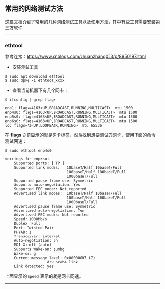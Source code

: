 ## 常用的网络测试方法

这篇文档介绍了常用的几种网络测试工具以及使用方法，其中有些工具需要安装第三方软件

----

### ethtool

参考连接：https://www.cnblogs.com/chuanzhang053/p/8950197.html

* 安装测试工具
```shell
$ sudo apt download ethtool
$ sudo dpkg -i ethtool_xxxx
```

* 查看当前机器下有几个网卡：
```shell
$ ifconfig | grep flags

eno1: flags=4163<UP,BROADCAST,RUNNING,MULTICAST>  mtu 1500
enp4s0: flags=4163<UP,BROADCAST,RUNNING,MULTICAST>  mtu 1500
enp5s0: flags=4163<UP,BROADCAST,RUNNING,MULTICAST>  mtu 1500
enp6s0: flags=4163<UP,BROADCAST,RUNNING,MULTICAST>  mtu 1500
lo: flags=73<UP,LOOPBACK,RUNNING>  mtu 65536
```

在 **flags** 之前显示的就是网卡标签，然后找到想要测试的网卡，使用下面的命令测试网速：

```shell
$ sudo ethtool enp4s0

Settings for enp5s0:
	Supported ports: [ TP ]
	Supported link modes:   10baseT/Half 10baseT/Full 
	                        100baseT/Half 100baseT/Full 
	                        1000baseT/Full 
	Supported pause frame use: Symmetric
	Supports auto-negotiation: Yes
	Supported FEC modes: Not reported
	Advertised link modes:  10baseT/Half 10baseT/Full 
	                        100baseT/Half 100baseT/Full 
	                        1000baseT/Full 
	Advertised pause frame use: Symmetric
	Advertised auto-negotiation: Yes
	Advertised FEC modes: Not reported
	Speed: 1000Mb/s
	Duplex: Full
	Port: Twisted Pair
	PHYAD: 1
	Transceiver: internal
	Auto-negotiation: on
	MDI-X: off (auto)
	Supports Wake-on: pumbg
	Wake-on: g
	Current message level: 0x00000007 (7)
			       drv probe link
	Link detected: yes
```

上面显示的 `Speed` 表示的就是网卡网速。

---

